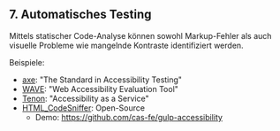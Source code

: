 ## 7. Automatisches Testing <!-- .element class="custom-topic" -->

Mittels statischer Code-Analyse können sowohl Markup-Fehler als auch visuelle Probleme wie mangelnde Kontraste identifiziert werden.

Beispiele:

- [axe](https://www.deque.com/axe/): "The Standard in Accessibility Testing"
- [WAVE](https://wave.webaim.org/extension/): "Web Accessibility Evaluation Tool"
- [Tenon](https://tenon.io): "Accessibility as a Service"
- [HTML_CodeSniffer](https://squizlabs.github.io/HTML_CodeSniffer/): Open-Source
  - Demo: https://github.com/cas-fe/gulp-accessibility
